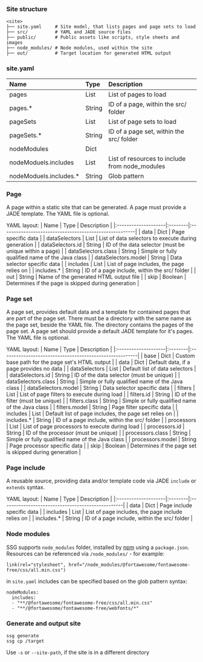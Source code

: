 ### Site structure

    <site>
    ├── site.yaml     # Site model, that lists pages and page sets to load
    ├── src/          # YAML and JADE source files
    ├── public/       # Public assets like scripts, style sheets and images
    ├── node_modules/ # Node modules, used within the site
    ├── out/          # Target location for generated HTML output

### site.yaml
| Name                   | Type   | Description                                    |
|:-----------------------|:-------|:-----------------------------------------------|
| pages                  | List   | List of pages to load                          |
| pages.*                | String | ID of a page, within the src/ folder           |
| pageSets               | List   | List of page sets to load                      |
| pageSets.*             | String | ID of a page set, within the src/ folder       |
| nodeModules            | Dict   |                                                |
| nodeModuels.includes   | List   | List of resources to include from node_modules |
| nodeModuels.includes.* | String | Glob pattern                                   |

### Page
A page within a static site that can be generated.
A page must provide a JADE template.
The YAML file is optional.

YAML layout:
| Name                | Type    | Description                                            |
|:--------------------|:--------|:-------------------------------------------------------|
| data                | Dict    | Page specific data                                     |
| dataSelectors       | List    | List of data selectors to execute during generation    |
| dataSelectors.id    | String  | ID of the data selector (must be unique within a page) |
| dataSelectors.class | String  | Simple or fully qualified name of the Java class       |
| dataSelectors.model | String  | Data selector specific data                            |
| includes            | List    | List of page includes, the page relies on              |
| includes.*          | String  | ID of a page include, within the src/ folder           |
| out                 | String  | Name of the generated HTML output file                 |
| skip                | Boolean | Determines if the page is skipped during generation    |

### Page set
A page set, provides default data and a template for contained pages that are part of the page set.
There must be a directory with the same name as the page set, beside the YAML file.
The directory contains the pages of the page set.
A page set should provide a default JADE template for it's pages.
The YAML file is optional.

YAML layout:
| Name                | Type    | Description                                             |
|:--------------------|:--------|:--------------------------------------------------------|
| base                | Dict    | Custom base path for the page set's HTML output         |
| data                | Dict    | Default data, if a page provides no data                |
| dataSelectors       | List    | Default list of data selectors                          |
| dataSelectors.id    | String  | ID of the data selector (must be unique)                |
| dataSelectors.class | String  | Simple or fully qualified name of the Java class        |
| dataSelectors.model | String  | Data selector specific data                             |
| filters             | List    | List of page filters to execute during load             |
| filters.id          | String  | ID of the filter (must be unique)                       |
| filters.class       | String  | Simple or fully qualified name of the Java class        |
| filters.model       | String  | Page filter specific data                               |
| includes            | List    | Default list of page includes, the page set relies on   |
| includes.*          | String  | ID of a page include, within the src/ folder            |
| processors          | List    | List of page processors to execute during load          |
| processors.id       | String  | ID of the processor (must be unique)                    |
| processors.class    | String  | Simple or fully qualified name of the Java class        |
| processors.model    | String  | Page processor specific data                            |
| skip                | Boolean | Determines if the page set is skipped during generation |

### Page include
A reusable source, providing data and/or template code via JADE `include` or `extends` syntax.

YAML layout:
| Name                | Type    | Description                                       |
|:--------------------|:--------|:--------------------------------------------------|
| data                | Dict    | Page include specific data                        |
| includes            | List    | List of page includes, the page include relies on |
| includes.*          | String  | ID of a page include, within the src/ folder      |

### Node modules
SSG supports `node_modules` folder, installed by [npm](https://www.npmjs.com/) using a `package.json`.
Resources can be referenced via `/node_modules/` - for example:

    link(rel="stylesheet", href="/node_modules/@fortawesome/fontawesome-free/css/all.min.css")

in `site.yaml` includes can be specified based on the glob pattern syntax:

    nodeModules:
      includes:
      - "**/@fortawesome/fontawesome-free/css/all.min.css"
      - "**/@fortawesome/fontawesome-free/webfonts/*"

### Generate and output site

    ssg generate
    ssg cp /target

Use `-s` or `--site-path`, if the site is in a different directory
